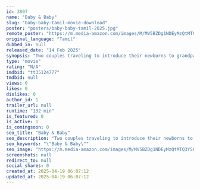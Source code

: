 ```yaml
---
id: 3807
name: "Baby & Baby"
slug: "baby-baby-tamil-movie-download"
poster: "posters/baby-baby-tamil-2025.jpg"
remote_poster: "https://m.media-amazon.com/images/M/MV5BZDg1NDEyMzQtMTQ3YS00ODM5LTkwNWMtMGY5ZThkYTEwOWUwXkEyXkFqcGc@._V1_SX300.jpg"
original_language: "Tamil"
dubbed_in: null
released_date: "14 Feb 2025"
synopsis: "Two couples traveling to introduce their newborns to grandparents accidentally switch babies along the way."
type: "movie"
rating: "N/A"
imdbid: "tt35124777"
tmdbid: null
views: 0
likes: 0
dislikes: 0
author_id: 1
trailer_url: null
runtime: "132 min"
is_featured: 0
is_active: 1
is_comingsoon: 0
seo_title: "Baby & Baby"
seo_description: "Two couples traveling to introduce their newborns to grandparents accidentally switch babies along the way."
seo_keywords: "\"Baby & Baby\""
seo_image: "https://m.media-amazon.com/images/M/MV5BZDg1NDEyMzQtMTQ3YS00ODM5LTkwNWMtMGY5ZThkYTEwOWUwXkEyXkFqcGc@._V1_SX300.jpg"
screenshots: null
redirect_to: null
social_shares: 0
created_at: 2025-04-19 06:07:12
updated_at: 2025-04-19 06:07:12
---
```


